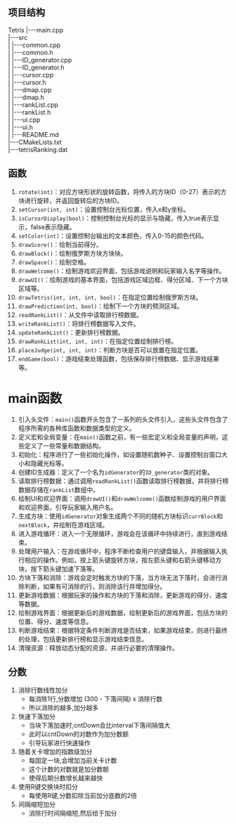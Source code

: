## 项目结构
Tetris
|---main.cpp    
|---src   
|    |---common.cpp   
|    |---common.h   
|    |---ID_generator.cpp   
|    |---ID_generator.h   
|    |---cursor.cpp   
|    |---cursor.h   
|    |---dmap.cpp   
|    |---dmap.h   
|    |---rankList.cpp   
|    |---rankList.h   
|    |---ui.cpp   
|    |---ui.h   
|
|---README.md    
|---CMakeLists.txt   
|---tetrisRanking.dat   

## 函数
1. `rotate(int)`：对应方块形状的旋转函数，将传入的方块ID（0-27）表示的方块进行旋转，并返回旋转后的方块ID。
2. `setCursor(int, int)`：设置控制台光标位置，传入x和y坐标。
3. `isCursorDisplay(bool)`：控制控制台光标的显示与隐藏，传入true表示显示，false表示隐藏。
4. `setColor(int)`：设置控制台输出的文本颜色，传入0-15的颜色代码。
5. `drawScore()`：绘制当前得分。
6. `drawBlock()`：绘制俄罗斯方块方块块。
7. `drawSpace()`：绘制空格。
8. `drawWelcome()`：绘制游戏欢迎界面，包括游戏说明和玩家输入名字等操作。
9. `drawUI()`：绘制游戏的基本界面，包括游戏区域边框、得分区域、下一个方块区域等。
10. `drawTetris(int, int, int, bool)`：在指定位置绘制俄罗斯方块。
11. `drawPrediction(int, bool)`：绘制下一个方块的预测区域。
12. `readRankList()`：从文件中读取排行榜数据。
13. `writeRankList()`：将排行榜数据写入文件。
14. `updateRankList()`：更新排行榜数据。
15. `drawRankList(int, int, int)`：在指定位置绘制排行榜。
16. `placeJudge(int, int, int)`：判断方块是否可以放置在指定位置。
17. `endGame(bool)`：游戏结束处理函数，包括保存排行榜数据、显示游戏结果等。


# main函数
1. 引入头文件：`main()`函数开头包含了一系列的头文件引入，这些头文件包含了程序所需的各种库函数和数据类型的定义。
2. 定义宏和全局变量：在`main()`函数之前，有一些宏定义和全局变量的声明，这些定义了一些常量和数据结构。
3. 初始化：程序进行了一些初始化操作，如设置随机数种子、设置控制台窗口大小和隐藏光标等。
4. 创建ID生成器：定义了一个名为`idGenerator`的`ID_generator`类的对象。
5. 读取排行榜数据：通过调用`readRankList()`函数读取排行榜数据，并将排行榜数据存储在`rankList`数组中。
6. 绘制UI和欢迎界面：调用`drawUI()`和`drawWelcome()`函数绘制游戏的用户界面和欢迎界面，引导玩家输入用户名。
7. 生成方块：使用`idGenerator`对象生成两个不同的随机方块标识`currBlock`和`nextBlock`，并绘制在游戏区域。
8. 进入游戏循环：进入一个无限循环，游戏会在该循环中持续进行，直到游戏结束。
9. 处理用户输入：在游戏循环中，程序不断检查用户的键盘输入，并根据输入执行相应的操作。例如，按上箭头键旋转方块，按左箭头键和右箭头键移动方块，按下箭头键加速下落等。
10. 方块下落和消除：游戏会定时触发方块的下落，当方块无法下落时，会进行消除判断，如果有可消除的行，则消除该行并增加得分。
11. 更新游戏数据：根据玩家的操作和方块的下落和消除，更新游戏的得分、速度等数据。
12. 绘制游戏界面：根据更新后的游戏数据，绘制更新后的游戏界面，包括方块的位置、得分、速度等信息。
13. 判断游戏结束：根据特定条件判断游戏是否结束，如果游戏结束，则进行最终的处理，包括更新排行榜和显示游戏结束信息。
14. 清理资源：释放动态分配的资源，并进行必要的清理操作。

## 分数
1. 消除行数线性加分
   - 每消除1行,分数增加 (300 - 下落间隔) x 消除行数 
   - 所以消除的越多,加分越多
2. 快速下落加分
   - 当块下落加速时,cntDown会比interval下落间隔值大
   - 此时以cntDown的对数作为加分数额
   - 引导玩家进行快速操作
3. 随着关卡增加的指数级加分
   - 每固定一块,会增加当前关卡计数
   - 这个计数的对数就是加分数额
   - 使得后期分数增长越来越快
4. 使用R键交换块时扣分
   - 每使用R键,分数扣除当前加分底数的2倍
5. 间隔缩短加分
   - 消除行时间隔缩短,然后给于加分